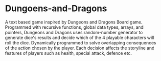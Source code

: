 # Dungoens-and-Dragons
A text based game inspired by Dungeons and Dragons Board game. Programmed with recursive functions, global data types, arrays, and pointers, Dungeons and Dragons uses random-number generator to generate dice's results and decide which of the 4 playable characters will roll the dice. Dynamically programmed to solve overlapping consequences of the action chosen by the player. Each decision affects the storyline and features of players such as health, special attack, defence etc.
